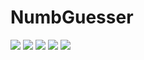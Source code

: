 # NumbGuesser
![](https://tokei.rs/b1/github/Fritzist/NumbGuesser)
![](https://tokei.rs/b1/github/Fritzist/NumbGuesser?category=blanks)
![](https://tokei.rs/b1/github/Fritzist/NumbGuesser?category=code)
![](https://tokei.rs/b1/github/Fritzist/NumbGuesser?category=comments)
![](https://tokei.rs/b1/github/Fritzist/NumbGuesser?category=files)